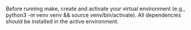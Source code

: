 Before running make, create and activate your virtual environment (e.g., python3 -m venv venv && source venv/bin/activate). All dependencies should be installed in the active environment.